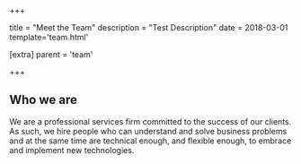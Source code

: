 +++

title = "Meet the Team"
description = "Test Description"
date = 2018-03-01
template='team.html'

[extra]
  parent = 'team'


+++

## Who we are

We are a professional services firm committed to the success of our clients. As such, we hire people who can understand and solve business problems and at the same time are technical enough, and flexible enough, to embrace and implement new technologies.
